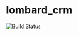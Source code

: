 # lombard_crm
[![Build Status](https://travis-ci.com/glokzs/lombard_crm.svg?branch=master)](https://travis-ci.com/glokzs/lombard_crm)
